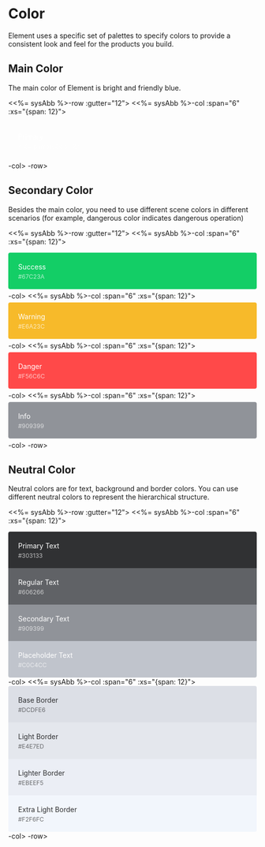 # Color
Element uses a specific set of palettes to specify colors to provide a consistent look and feel for the products you build.

## Main Color

The main color of Element is bright and friendly blue.

<<%= sysAbb %>-row :gutter="12">
  <<%= sysAbb %>-col :span="6" :xs="{span: 12}">
  <div class="demo-color-box bg-primary">Primary<div class="value"><%= primaryColor %></div></div>
  </<%= sysAbb %>-col>
</<%= sysAbb %>-row>

## Secondary Color

Besides the main color, you need to use different scene colors in different scenarios (for example, dangerous color indicates dangerous operation)

<<%= sysAbb %>-row :gutter="12">
  <<%= sysAbb %>-col :span="6" :xs="{span: 12}">
  <div class="demo-color-box bg-success">Success<div class="value">#67C23A</div></div>
  </<%= sysAbb %>-col>
  <<%= sysAbb %>-col :span="6" :xs="{span: 12}">
  <div class="demo-color-box bg-warning">Warning<div class="value">#E6A23C</div></div>
  </<%= sysAbb %>-col>
  <<%= sysAbb %>-col :span="6" :xs="{span: 12}">
  <div class="demo-color-box bg-danger">Danger<div class="value">#F56C6C</div></div>
  </<%= sysAbb %>-col>
  <<%= sysAbb %>-col :span="6" :xs="{span: 12}">
  <div class="demo-color-box bg-info">Info<div class="value">#909399</div></div>
  </<%= sysAbb %>-col>
</<%= sysAbb %>-row>

## Neutral Color

Neutral colors are for text, background and border colors. You can use different neutral colors to represent the hierarchical structure.

<<%= sysAbb %>-row :gutter="12">
  <<%= sysAbb %>-col :span="6" :xs="{span: 12}">
  <div class="demo-color-box-group">
  <div class="demo-color-box bg-text-primary">Primary Text<div class="value">#303133</div></div>
  <div class="demo-color-box bg-text-regular">Regular Text<div class="value">#606266</div></div>
  <div class="demo-color-box bg-text-secondary">Secondary Text<div class="value">#909399</div></div>
  <div class="demo-color-box bg-text-placeholder">Placeholder Text<div class="value">#C0C4CC</div></div>
    </div>
  </<%= sysAbb %>-col>
  <<%= sysAbb %>-col :span="6" :xs="{span: 12}">
  <div class="demo-color-box-group">
  <div class="demo-color-box bg-border-base">Base Border<div class="value">#DCDFE6</div></div>
  <div class="demo-color-box bg-border-light">Light Border<div class="value">#E4E7ED</div></div>
  <div class="demo-color-box bg-border-lighter">Lighter Border<div class="value">#EBEEF5</div></div>
  <div class="demo-color-box bg-border-extra-light">Extra Light Border<div class="value">#F2F6FC</div></div>
  </div>
  </<%= sysAbb %>-col>
</<%= sysAbb %>-row>

<style lang="scss">
  .demo-color-box {
    border-radius: 4px;
    padding: 20px;
    margin: 5px 0;
    height: 74px;
    box-sizing: border-box;
    color: #fff;
    font-size: 14px;

    & .value {
      font-size: 12px;
      opacity: 0.69;
      line-height: 24px;
    }
  }
  .demo-color-box-group {
    .demo-color-box {
      border-radius: 0;
      margin: 0;
    }
    .demo-color-box:first-child {
      border-radius: 4px 4px 0 0;
    }
    .demo-color-box:last-child {
      border-radius: 0 0 4px 4px;
    }
  }
  .bg-primary {
    background-color: <%= primaryColor %>;
  }

  .bg-success {
    background-color: #13CE66;
  }
  .bg-warning {
    background-color: #f7ba2a;
  }
  .bg-danger {
    background-color: #ff4949;
  }
  .bg-info {
    background-color: #909399;
  }

  .bg-text-primary {
    background-color: #303133;
  }
  .bg-text-regular {
    background-color: #606266;
  }
  .bg-text-secondary {
    background-color: #909399;
  }
  .bg-text-placeholder {
    background-color: #c0c4cc;
  }

  .bg-border-base {
    background-color: #dcdfe6;
  }
  .bg-border-light {
    background-color: #e4e7ed;
  }
  .bg-border-lighter {
    background-color: #ebeef5;
  }
  .bg-border-extra-light {
    background-color: #f2f6fc;
  }

  [class*=" bg-border-"] {
    color: #303133;
  }
</style>